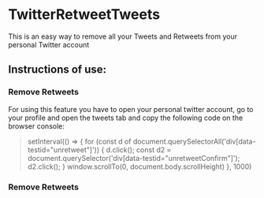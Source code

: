 # TwitterRetweetTweets
This is an easy way to remove all your Tweets and Retweets from your personal Twitter account

## Instructions of use:
### Remove Retweets
For using this feature you have to open your personal twitter account, go to your profile and open the tweets tab and copy the following code on the browser console:

> setInterval(() => {
>   for (const d of document.querySelectorAll('div[data-testid="unretweet"]')) {
>     d.click();
>     const d2 = document.querySelector('div[data-testid="unretweetConfirm"]');
>     d2.click();
>   }
>   window.scrollTo(0, document.body.scrollHeight)
> }, 1000)


### Remove Retweets
